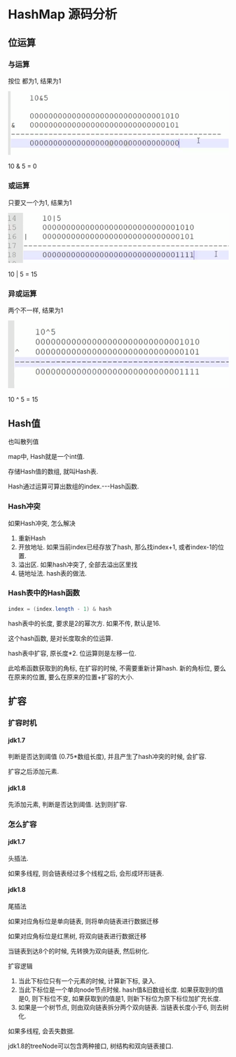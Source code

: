 # HashMap 源码分析

## 位运算

### 与运算

按位 都为1, 结果为1

![image-20210317174246411](https://raw.githubusercontent.com/jssda/picbed/master/image-20210317174246411.png)

10 & 5 = 0

### 或运算

只要又一个为1, 结果为1

![image-20210317174406316](https://raw.githubusercontent.com/jssda/picbed/master/image-20210317174406316.png)

10 | 5 = 15

### 异或运算

两个不一样, 结果为1

![image-20210317174511636](https://raw.githubusercontent.com/jssda/picbed/master/image-20210317174511636.png)

10 ^ 5 = 15



## Hash值

也叫散列值

map中, Hash就是一个int值.

存储Hash值的数组, 就叫Hash表.

Hash通过运算可算出数组的index.---Hash函数.



### Hash冲突

如果Hash冲突, 怎么解决

1. 重新Hash
2. 开放地址. 如果当前index已经存放了hash, 那么找index+1, 或者index-1的位置.
3. 溢出区. 如果hash冲突了, 全部去溢出区里找
4. 链地址法. hash表的做法. 

### Hash表中的Hash函数

```java
index = (index.length - 1) & hash
```

hash表中的长度, 要求是2的幂次方. 如果不传, 默认是16.

这个hash函数, 是对长度取余的位运算. 

hash表中扩容, 原长度*2. 位运算则是左移一位.

此哈希函数获取到的角标, 在扩容的时候, 不需要重新计算hash. 新的角标位, 要么在原来的位置, 要么在原来的位置+扩容的大小.

## 扩容

### 扩容时机

#### jdk1.7

判断是否达到阈值 (0.75*数组长度), 并且产生了hash冲突的时候, 会扩容.

扩容之后添加元素.

#### jdk1.8

先添加元素, 判断是否达到阈值. 达到则扩容. 

### 怎么扩容

#### jdk1.7

头插法. 

如果多线程, 则会链表经过多个线程之后, 会形成环形链表.

#### jdk1.8

尾插法

如果对应角标位是单向链表, 则将单向链表进行数据迁移

如果对应角标位是红黑树, 将双向链表进行数据迁移



当链表到达8个的时候, 先转换为双向链表, 然后树化.



扩容逻辑

1. 当此下标位只有一个元素的时候, 计算新下标, 录入.
2. 当此下标位是一个单向node节点时候. hash值&旧数组长度. 如果获取到的值是0, 则下标位不变, 如果获取到的值是1, 则新下标位为原下标位加扩充长度.
3. 如果是一个树节点, 则由双向链表拆分两个双向链表. 当链表长度小于6, 则去树化.

如果多线程, 会丢失数据.



jdk1.8的treeNode可以包含两种接口, 树结构和双向链表接口.

